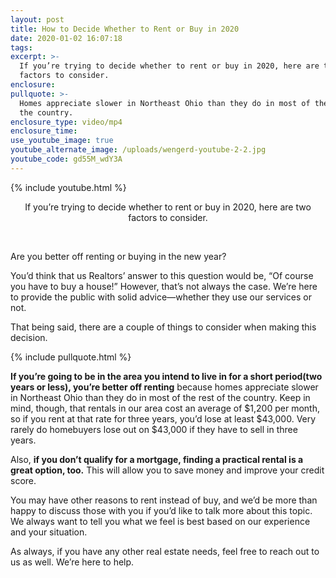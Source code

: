 ```yaml
---
layout: post
title: How to Decide Whether to Rent or Buy in 2020
date: 2020-01-02 16:07:18
tags:
excerpt: >-
  If you’re trying to decide whether to rent or buy in 2020, here are two
  factors to consider.
enclosure:
pullquote: >-
  Homes appreciate slower in Northeast Ohio than they do in most of the rest of
  the country.
enclosure_type: video/mp4
enclosure_time:
use_youtube_image: true
youtube_alternate_image: /uploads/wengerd-youtube-2-2.jpg
youtube_code: gd55M_wdY3A
---
```


{% include youtube.html %}

<center>If you&rsquo;re trying to decide whether to rent or buy in 2020, here are two factors to consider.</center>

&nbsp;

Are you better off renting or buying in the new year?

You’d think that us Realtors’ answer to this question would be, “Of course you have to buy a house\!” However, that’s not always the case. We’re here to provide the public with solid advice—whether they use our services or not.&nbsp;

That being said, there are a couple of things to consider when making this decision.&nbsp;

{% include pullquote.html %}

**If you’re going to be in the area you intend to live in for a short period(two years or less), you’re better off renting** because homes appreciate slower in Northeast Ohio than they do in most of the rest of the country. Keep in mind, though, that rentals in our area cost an average of $1,200 per month, so if you rent at that rate for three years, you’d lose at least $43,000. Very rarely do homebuyers lose out on $43,000 if they have to sell in three years.&nbsp;

Also, **if you don’t qualify for a mortgage, finding a practical rental is a great option, too.** This will allow you to save money and improve your credit score.

You may have other reasons to rent instead of buy, and we’d be more than happy to discuss those with you if you’d like to talk more about this topic. We always want to tell you what we feel is best based on our experience and your situation.&nbsp;

As always, if you have any other real estate needs, feel free to reach out to us as well. We’re here to help.&nbsp;